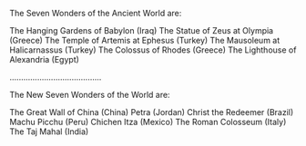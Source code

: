 The Seven Wonders of the Ancient World are:

<!-- The Great Pyramid of Giza (Egypt) -->
The Hanging Gardens of Babylon (Iraq)
The Statue of Zeus at Olympia (Greece)
The Temple of Artemis at Ephesus (Turkey)
The Mausoleum at Halicarnassus (Turkey)
The Colossus of Rhodes (Greece)
The Lighthouse of Alexandria (Egypt)

........................................

The New Seven Wonders of the World are:

The Great Wall of China (China)
Petra (Jordan)
Christ the Redeemer (Brazil)
Machu Picchu (Peru)
Chichen Itza (Mexico)
The Roman Colosseum (Italy)
The Taj Mahal (India)